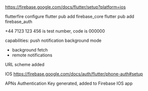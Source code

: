 https://firebase.google.com/docs/flutter/setup?platform=ios

flutterfire configure
flutter pub add firebase_core
flutter pub add firebase_auth

+44 7123 123 456 is test number, code is 000000

capabilities:
push notification
background mode
 - background fetch
 - remote notifications

URL scheme added 

IOS https://firebase.google.com/docs/auth/flutter/phone-auth#setup

APNs Authentication Key generated, added to Firebase IOS app